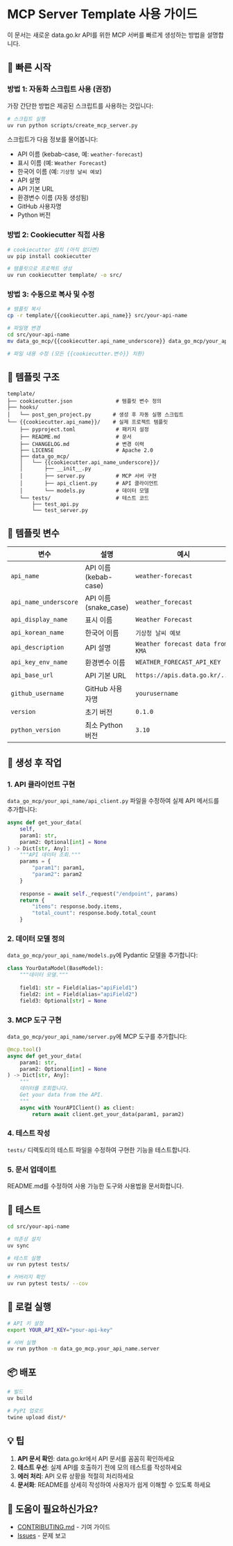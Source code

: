 # MCP Server Template 사용 가이드

이 문서는 새로운 data.go.kr API를 위한 MCP 서버를 빠르게 생성하는 방법을 설명합니다.

## 🚀 빠른 시작

### 방법 1: 자동화 스크립트 사용 (권장)

가장 간단한 방법은 제공된 스크립트를 사용하는 것입니다:

```bash
# 스크립트 실행
uv run python scripts/create_mcp_server.py
```

스크립트가 다음 정보를 물어봅니다:
- API 이름 (kebab-case, 예: `weather-forecast`)
- 표시 이름 (예: `Weather Forecast`)
- 한국어 이름 (예: `기상청 날씨 예보`)
- API 설명
- API 기본 URL
- 환경변수 이름 (자동 생성됨)
- GitHub 사용자명
- Python 버전

### 방법 2: Cookiecutter 직접 사용

```bash
# cookiecutter 설치 (아직 없다면)
uv pip install cookiecutter

# 템플릿으로 프로젝트 생성
uv run cookiecutter template/ -o src/
```

### 방법 3: 수동으로 복사 및 수정

```bash
# 템플릿 복사
cp -r template/{{cookiecutter.api_name}} src/your-api-name

# 파일명 변경
cd src/your-api-name
mv data_go_mcp/{{cookiecutter.api_name_underscore}} data_go_mcp/your_api_name

# 파일 내용 수정 (모든 {{cookiecutter.변수}} 치환)
```

## 📁 템플릿 구조

```
template/
├── cookiecutter.json              # 템플릿 변수 정의
├── hooks/
│   └── post_gen_project.py       # 생성 후 자동 실행 스크립트
└── {{cookiecutter.api_name}}/    # 실제 프로젝트 템플릿
    ├── pyproject.toml             # 패키지 설정
    ├── README.md                  # 문서
    ├── CHANGELOG.md               # 변경 이력
    ├── LICENSE                    # Apache 2.0
    ├── data_go_mcp/
    │   └── {{cookiecutter.api_name_underscore}}/
    │       ├── __init__.py
    │       ├── server.py          # MCP 서버 구현
    │       ├── api_client.py      # API 클라이언트
    │       └── models.py          # 데이터 모델
    └── tests/                     # 테스트 코드
        ├── test_api.py
        └── test_server.py
```

## 🔧 템플릿 변수

| 변수 | 설명 | 예시 |
|------|------|------|
| `api_name` | API 이름 (kebab-case) | `weather-forecast` |
| `api_name_underscore` | API 이름 (snake_case) | `weather_forecast` |
| `api_display_name` | 표시 이름 | `Weather Forecast` |
| `api_korean_name` | 한국어 이름 | `기상청 날씨 예보` |
| `api_description` | API 설명 | `Weather forecast data from KMA` |
| `api_key_env_name` | 환경변수 이름 | `WEATHER_FORECAST_API_KEY` |
| `api_base_url` | API 기본 URL | `https://apis.data.go.kr/...` |
| `github_username` | GitHub 사용자명 | `yourusername` |
| `version` | 초기 버전 | `0.1.0` |
| `python_version` | 최소 Python 버전 | `3.10` |

## 📝 생성 후 작업

### 1. API 클라이언트 구현

`data_go_mcp/your_api_name/api_client.py` 파일을 수정하여 실제 API 메서드를 추가합니다:

```python
async def get_your_data(
    self,
    param1: str,
    param2: Optional[int] = None
) -> Dict[str, Any]:
    """API 데이터 조회."""
    params = {
        "param1": param1,
        "param2": param2
    }
    
    response = await self._request("/endpoint", params)
    return {
        "items": response.body.items,
        "total_count": response.body.total_count
    }
```

### 2. 데이터 모델 정의

`data_go_mcp/your_api_name/models.py`에 Pydantic 모델을 추가합니다:

```python
class YourDataModel(BaseModel):
    """데이터 모델."""
    
    field1: str = Field(alias="apiField1")
    field2: int = Field(alias="apiField2")
    field3: Optional[str] = None
```

### 3. MCP 도구 구현

`data_go_mcp/your_api_name/server.py`에 MCP 도구를 추가합니다:

```python
@mcp.tool()
async def get_your_data(
    param1: str,
    param2: Optional[int] = None
) -> Dict[str, Any]:
    """
    데이터를 조회합니다.
    Get your data from the API.
    """
    async with YourAPIClient() as client:
        return await client.get_your_data(param1, param2)
```

### 4. 테스트 작성

`tests/` 디렉토리의 테스트 파일을 수정하여 구현한 기능을 테스트합니다.

### 5. 문서 업데이트

README.md를 수정하여 사용 가능한 도구와 사용법을 문서화합니다.

## 🧪 테스트

```bash
cd src/your-api-name

# 의존성 설치
uv sync

# 테스트 실행
uv run pytest tests/

# 커버리지 확인
uv run pytest tests/ --cov
```

## 🏃 로컬 실행

```bash
# API 키 설정
export YOUR_API_KEY="your-api-key"

# 서버 실행
uv run python -m data_go_mcp.your_api_name.server
```

## 📦 배포

```bash
# 빌드
uv build

# PyPI 업로드
twine upload dist/*
```

## 💡 팁

1. **API 문서 확인**: data.go.kr에서 API 문서를 꼼꼼히 확인하세요
2. **테스트 우선**: 실제 API를 호출하기 전에 모의 테스트를 작성하세요
3. **에러 처리**: API 오류 상황을 적절히 처리하세요
4. **문서화**: README를 상세히 작성하여 사용자가 쉽게 이해할 수 있도록 하세요

## 🤝 도움이 필요하신가요?

- [CONTRIBUTING.md](CONTRIBUTING.md) - 기여 가이드
- [Issues](https://github.com/yourusername/data-go-mcp-servers/issues) - 문제 보고